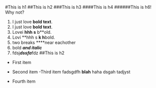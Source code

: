 #This is h1
##This is h2
###This is h3
####This is h4
######This is h6! Why not?
 1. I just love **bold text**.
2. I just love __bold text__.
3. Lovei **hhh s** b**old.
3. Lovi **hhh s **k h**bold.
4. two breaks ****near eachother
  5. bold ***and italic***
  6. fdsj***dssfa***fdz
##This is h2
  + First item
* Second item
 -Third item
 fadsgdfh **blah** haha
 dsgah
 tadjyst
 + Fourth item 
